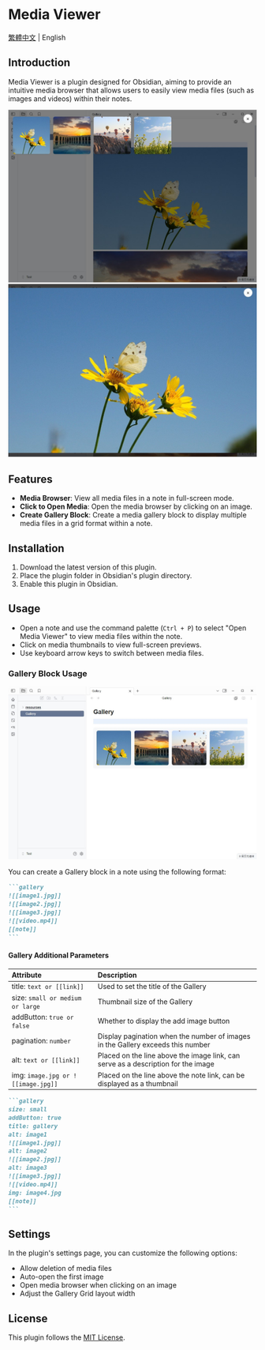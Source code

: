# Media Viewer

[繁體中文](README_zhTW.md) | English

## Introduction

Media Viewer is a plugin designed for Obsidian, aiming to provide an intuitive media browser that allows users to easily view media files (such as images and videos) within their notes.

![demo1](demo1.jpg)
![demo2](demo2.jpg)

## Features

- **Media Browser**: View all media files in a note in full-screen mode.
- **Click to Open Media**: Open the media browser by clicking on an image.
- **Create Gallery Block**: Create a media gallery block to display multiple media files in a grid format within a note.

## Installation

1. Download the latest version of this plugin.
2. Place the plugin folder in Obsidian's plugin directory.
3. Enable this plugin in Obsidian.

## Usage

- Open a note and use the command palette (`Ctrl + P`) to select "Open Media Viewer" to view media files within the note.
- Click on media thumbnails to view full-screen previews.
- Use keyboard arrow keys to switch between media files.

### Gallery Block Usage

![demo3](demo3.jpg)

You can create a Gallery block in a note using the following format:

````markdown
```gallery
![[image1.jpg]]
![[image2.jpg]]
![[image3.jpg]]
![[video.mp4]]
[[note]]
```
````

#### Gallery Additional Parameters

| Attribute | Description |
| :----- | :-------------------------------- |
| title: `text or [[link]]` | Used to set the title of the Gallery |
| size: `small or medium or large` | Thumbnail size of the Gallery |
| addButton: `true or false` | Whether to display the add image button |
| pagination: `number` | Display pagination when the number of images in the Gallery exceeds this number |
| alt: `text or [[link]]`  | Placed on the line above the image link, can serve as a description for the image |
| img: `image.jpg or ![[image.jpg]]`  | Placed on the line above the note link, can be displayed as a thumbnail |


````markdown
```gallery
size: small
addButton: true
title: gallery
alt: image1
![[image1.jpg]]
alt: image2
![[image2.jpg]]
alt: image3
![[image3.jpg]]
![[video.mp4]]
img: image4.jpg
[[note]]
```
````

## Settings

In the plugin's settings page, you can customize the following options:

- Allow deletion of media files
- Auto-open the first image
- Open media browser when clicking on an image
- Adjust the Gallery Grid layout width

## License

This plugin follows the [MIT License](LICENSE).